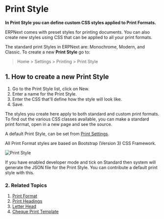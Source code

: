 <!-- add-breadcrumbs -->
# Print Style

**In Print Style you can define custom CSS styles applied to Print Formats.**

ERPNext comes with preset styles for printing documents. You can also create new styles using CSS that can be applied to all your print formats.

The standard print Styles in ERPNext are: Monochrome, Modern, and Classic.
To create a new **Print Style** go to:

> Home > Settings > Printing > Print Style

## 1. How to create a new Print Style
1. Go to the Print Style list, click on New.
1. Enter a name for the Print Style.
1. Enter the CSS that'll define how the style will look like.
1. Save.

The styles you create here apply to both standard and custom print formats. To find out the various CSS classes available, you can make a standard print format, open in a new page and see the source.

A default Print Style, can be set from [Print Settings](/docs/user/manual/en/setting-up/print/print-settings).

All Print Format styles are based on Bootstrap (Version 3) CSS Framework.

<img class="screenshot" alt="Print Style" src="{{docs_base_url}}/assets/img/setup/print/print-style.png">

If you have enabled developer mode and tick on Standard then system will generate the JSON file for the Print Style. You can contribute a default print style with this.

### 2. Related Topics
1. [Print Format](/docs/user/manual/en/setting-up/print/print-format)
1. [Print Headings](/docs/user/manual/en/setting-up/print/print-headings)
1. [Letter Head](/docs/user/manual/en/setting-up/print/letter-head)
1. [Cheque Print Template](/docs/user/manual/en/setting-up/print/cheque-print-template)
